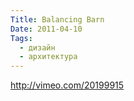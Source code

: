 ```yaml
---
Title: Balancing Barn
Date: 2011-04-10
Tags:
  - дизайн
  - архитектура
---
```


http://vimeo.com/20199915
